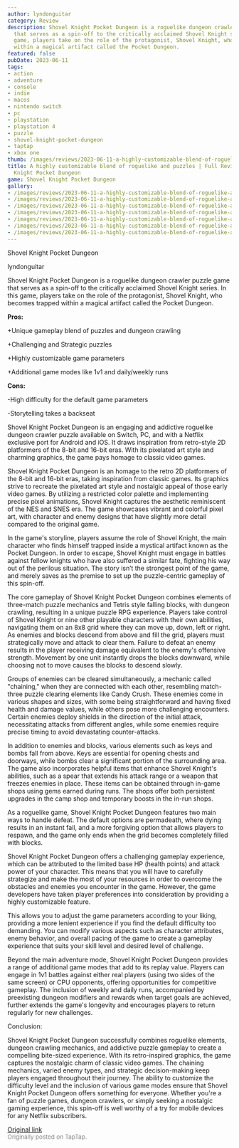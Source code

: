 ```yaml
---
author: lyndonguitar
category: Review
description: Shovel Knight Pocket Dungeon is a roguelike dungeon crawler puzzle game
  that serves as a spin-off to the critically acclaimed Shovel Knight series. In this
  game, players take on the role of the protagonist, Shovel Knight, who becomes trapped
  within a magical artifact called the Pocket Dungeon.
featured: false
pubDate: 2023-06-11
tags:
- action
- adventure
- console
- indie
- macos
- nintendo switch
- pc
- playstation
- playstation 4
- puzzle
- shovel-knight-pocket-dungeon
- taptap
- xbox one
thumb: /images/reviews/2023-06-11-a-highly-customizable-blend-of-roguelike-and-puzzles--full-review---shovel-knight-pocket--0.avif
title: A highly customizable blend of roguelike and puzzles | Full Review - Shovel
  Knight Pocket Dungeon
game: Shovel Knight Pocket Dungeon
gallery:
- /images/reviews/2023-06-11-a-highly-customizable-blend-of-roguelike-and-puzzles--full-review---shovel-knight-pocket--0.avif
- /images/reviews/2023-06-11-a-highly-customizable-blend-of-roguelike-and-puzzles--full-review---shovel-knight-pocket--1.avif
- /images/reviews/2023-06-11-a-highly-customizable-blend-of-roguelike-and-puzzles--full-review---shovel-knight-pocket--2.avif
- /images/reviews/2023-06-11-a-highly-customizable-blend-of-roguelike-and-puzzles--full-review---shovel-knight-pocket--3.avif
- /images/reviews/2023-06-11-a-highly-customizable-blend-of-roguelike-and-puzzles--full-review---shovel-knight-pocket--4.avif
- /images/reviews/2023-06-11-a-highly-customizable-blend-of-roguelike-and-puzzles--full-review---shovel-knight-pocket--5.avif
- /images/reviews/2023-06-11-a-highly-customizable-blend-of-roguelike-and-puzzles--full-review---shovel-knight-pocket--6.avif
---
```

Shovel Knight Pocket Dungeon

lyndonguitar

Shovel Knight Pocket Dungeon is a roguelike dungeon crawler puzzle game that serves as a spin-off to the critically acclaimed Shovel Knight series. In this game, players take on the role of the protagonist, Shovel Knight, who becomes trapped within a magical artifact called the Pocket Dungeon.


**Pros:**


+Unique gameplay blend of puzzles and dungeon crawling

+Challenging and Strategic puzzles

+Highly customizable game parameters

+Additional game modes like 1v1 and daily/weekly runs


**Cons:**


-High difficulty for the default game parameters

-Storytelling takes a backseat

Shovel Knight Pocket Dungeon is an engaging and addictive roguelike dungeon crawler puzzle available on Switch, PC, and with a Netflix exclusive port for Android and iOS. It draws inspiration from retro-style 2D platformers of the 8-bit and 16-bit eras. With its pixelated art style and charming graphics, the game pays homage to classic video games.

Shovel Knight Pocket Dungeon is an homage to the retro 2D platformers of the 8-bit and 16-bit eras, taking inspiration from classic games. Its graphics strive to recreate the pixelated art style and nostalgic appeal of those early video games. By utilizing a restricted color palette and implementing precise pixel animations, Shovel Knight captures the aesthetic reminiscent of the NES and SNES era. The game showcases vibrant and colorful pixel art, with character and enemy designs that have slightly more detail compared to the original game.

In the game's storyline, players assume the role of Shovel Knight, the main character who finds himself trapped inside a mystical artifact known as the Pocket Dungeon. In order to escape, Shovel Knight must engage in battles against fellow knights who have also suffered a similar fate, fighting his way out of the perilous situation. The story isn’t the strongest point of the game, and merely saves as the premise to set up the puzzle-centric gameplay of this spin-off.

The core gameplay of Shovel Knight Pocket Dungeon combines elements of three-match puzzle mechanics and Tetris style falling blocks, with dungeon crawling, resulting in a unique puzzle RPG experience. Players take control of Shovel Knight or nine other playable characters with their own abilities, navigating them on an 8x8 grid where they can move up, down, left or right. As enemies and blocks descend from above and fill the grid, players must strategically move and attack to clear them. Failure to defeat an enemy results in the player receiving damage equivalent to the enemy's offensive strength. Movement by one unit instantly drops the blocks downward, while choosing not to move causes the blocks to descend slowly.

Groups of enemies can be cleared simultaneously, a mechanic called "chaining," when they are connected with each other, resembling match-three puzzle clearing elements like Candy Crush. These enemies come in various shapes and sizes, with some being straightforward and having fixed health and damage values, while others pose more challenging encounters. Certain enemies deploy shields in the direction of the initial attack, necessitating attacks from different angles, while some enemies require precise timing to avoid devastating counter-attacks.

In addition to enemies and blocks, various elements such as keys and bombs fall from above. Keys are essential for opening chests and doorways, while bombs clear a significant portion of the surrounding area. The game also incorporates helpful items that enhance Shovel Knight's abilities, such as a spear that extends his attack range or a weapon that freezes enemies in place. These items can be obtained through in-game shops using gems earned during runs. The shops offer both persistent upgrades in the camp shop and temporary boosts in the in-run shops.

As a roguelike game, Shovel Knight Pocket Dungeon features two main ways to handle defeat. The default options are permadeath, where dying results in an instant fail, and a more forgiving option that allows players to respawn, and the game only ends when the grid becomes completely filled with blocks.

Shovel Knight Pocket Dungeon offers a challenging gameplay experience, which can be attributed to the limited base HP (health points) and attack power of your character. This means that you will have to carefully strategize and make the most of your resources in order to overcome the obstacles and enemies you encounter in the game. However, the game developers have taken player preferences into consideration by providing a highly customizable feature.

This allows you to adjust the game parameters according to your liking, providing a more lenient experience if you find the default difficulty too demanding. You can modify various aspects such as character attributes, enemy behavior, and overall pacing of the game to create a gameplay experience that suits your skill level and desired level of challenge.

Beyond the main adventure mode, Shovel Knight Pocket Dungeon provides a range of additional game modes that add to its replay value. Players can engage in 1v1 battles against either real players (using two sides of the same screen) or CPU opponents, offering opportunities for competitive gameplay. The inclusion of weekly and daily runs, accompanied by preexisting dungeon modifiers and rewards when target goals are achieved, further extends the game's longevity and encourages players to return regularly for new challenges.

Conclusion:

Shovel Knight Pocket Dungeon successfully combines roguelike elements, dungeon crawling mechanics, and addictive puzzle gameplay to create a compelling bite-sized experience. With its retro-inspired graphics, the game captures the nostalgic charm of classic video games. The chaining mechanics, varied enemy types, and strategic decision-making keep players engaged throughout their journey. The ability to customize the difficulty level and the inclusion of various game modes ensure that Shovel Knight Pocket Dungeon offers something for everyone. Whether you're a fan of puzzle games, dungeon crawlers, or simply seeking a nostalgic gaming experience, this spin-off is well worthy of a try for mobile devices for any Netflix subscribers.

[Original link](https://www.taptap.io/post/5799624)<br><span style="font-size: 0.95em; color: #888;">Originally posted on TapTap.</span>